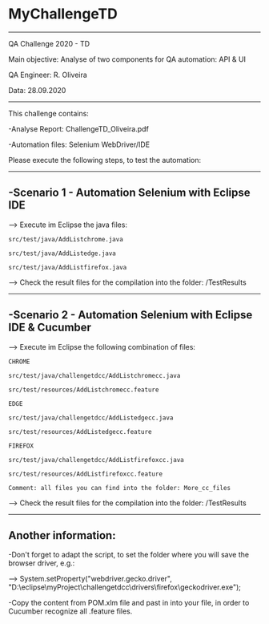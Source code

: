 # MyChallengeTD
-----------------------------------------------------------------------
QA Challenge 2020 - TD

Main objective: Analyse of two components for QA automation: API & UI

QA Engineer: R. Oliveira

Data: 28.09.2020

-----------------------------------------------------------------------

This challenge contains:

-Analyse Report: ChallengeTD_Oliveira.pdf

-Automation files: Selenium WebDriver/IDE

Please execute the following steps, to test the automation:

-----------------------------------------------------------------------
-Scenario 1 - Automation Selenium with Eclipse IDE
-----------------------------------------------------------------------


--> Execute im Eclipse the java files:

    src/test/java/AddListchrome.java
    
    src/test/java/AddListedge.java
    
    src/test/java/AddListfirefox.java
    
    
--> Check the result files for the compilation into the folder: /TestResults

-----------------------------------------------------------------------
-Scenario 2 - Automation Selenium with Eclipse IDE & Cucumber
-----------------------------------------------------------------------

--> Execute im Eclipse the following combination of files:

    CHROME
    
    src/test/java/challengetdcc/AddListchromecc.java
    
    src/test/resources/AddListchromecc.feature
    
    EDGE
    
    src/test/java/challengetdcc/AddListedgecc.java
    
    src/test/resources/AddListedgecc.feature
    
    FIREFOX
    
    src/test/java/challengetdcc/AddListfirefoxcc.java
    
    src/test/resources/AddListfirefoxcc.feature
    
    Comment: all files you can find into the folder: More_cc_files
    
--> Check the result files for the compilation into the folder: /TestResults

-----------------------------------------------------------------------

Another information:
-----------------------------------------------------------------------

-Don't forget to adapt the script, to set the folder where you will save the browser driver, e.g.:

--> System.setProperty("webdriver.gecko.driver", "D:\\eclipse\\myProject\\challengetdcc\\drivers\\firefox\\geckodriver.exe");

-Copy the content from POM.xlm file and past in into your file, in order to Cucumber recognize all .feature files.






